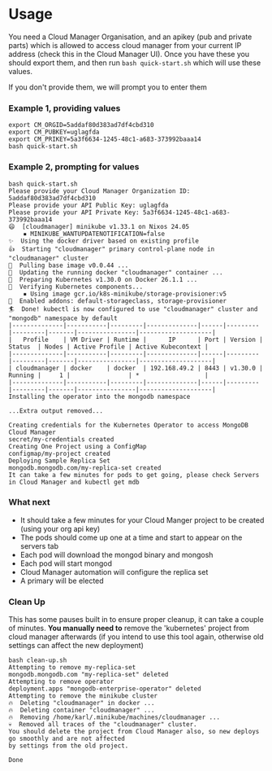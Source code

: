 # Usage

You need a Cloud Manager Organisation, and an apikey (pub and private parts) which is allowed to access cloud manager from your current IP address (check this in the Cloud Manager UI). Once you have these you should export them, and then run `bash quick-start.sh` which will use these values.

If you don't provide them, we will prompt you to enter them

### Example 1, providing values
```
export CM_ORGID=5addaf80d383ad7df4cbd310
export CM_PUBKEY=uglagfda
export CM_PRIKEY=5a3f6634-1245-48c1-a683-373992baaa14
bash quick-start.sh
```

### Example 2, prompting for values
```
bash quick-start.sh 
Please provide your Cloud Manager Organization ID: 5addaf80d383ad7df4cbd310
Please provide your API Public Key: uglagfda
Please provide your API Private Key: 5a3f6634-1245-48c1-a683-373992baaa14
😄  [cloudmanager] minikube v1.33.1 on Nixos 24.05
    ▪ MINIKUBE_WANTUPDATENOTIFICATION=false
✨  Using the docker driver based on existing profile
👍  Starting "cloudmanager" primary control-plane node in "cloudmanager" cluster
🚜  Pulling base image v0.0.44 ...
🏃  Updating the running docker "cloudmanager" container ...
🐳  Preparing Kubernetes v1.30.0 on Docker 26.1.1 ...
🔎  Verifying Kubernetes components...
    ▪ Using image gcr.io/k8s-minikube/storage-provisioner:v5
🌟  Enabled addons: default-storageclass, storage-provisioner
🏄  Done! kubectl is now configured to use "cloudmanager" cluster and "mongodb" namespace by default
|--------------|-----------|---------|--------------|------|---------|---------|-------|----------------|--------------------|
|   Profile    | VM Driver | Runtime |      IP      | Port | Version | Status  | Nodes | Active Profile | Active Kubecontext |
|--------------|-----------|---------|--------------|------|---------|---------|-------|----------------|--------------------|
| cloudmanager | docker    | docker  | 192.168.49.2 | 8443 | v1.30.0 | Running |     1 |                | *                  |
|--------------|-----------|---------|--------------|------|---------|---------|-------|----------------|--------------------|
Installing the operator into the mongodb namespace

...Extra output removed...

Creating credentials for the Kubernetes Operator to access MongoDB Cloud Manager
secret/my-credentials created
Creating One Project using a ConfigMap
configmap/my-project created
Deploying Sample Replica Set
mongodb.mongodb.com/my-replica-set created
It can take a few minutes for pods to get going, please check Servers in Cloud Manager and kubectl get mdb
```

### What next
- It should take a few minutes for your Cloud Manger project to be created (using your org api key)
- The pods should come up one at a time and start to appear on the servers tab
- Each pod will download the mongod binary and mongosh
- Each pod will start mongod
- Cloud Manager automation will configure the replica set
- A primary will be elected

### Clean Up

This has some pauses built in to ensure proper cleanup, it can take a couple of minutes. **You manually need to** remove the 'kubernetes' project from cloud manager afterwards (if you intend to use this tool again, otherwise old settings can affect the new deployment)
```
bash clean-up.sh
Attempting to remove my-replica-set
mongodb.mongodb.com "my-replica-set" deleted
Attempting to remove operator
deployment.apps "mongodb-enterprise-operator" deleted
Attempting to remove the minikube cluster
🔥  Deleting "cloudmanager" in docker ...
🔥  Deleting container "cloudmanager" ...
🔥  Removing /home/karl/.minikube/machines/cloudmanager ...
💀  Removed all traces of the "cloudmanager" cluster.
You should delete the project from Cloud Manager also, so new deploys go smoothly and are not affected
by settings from the old project.

Done
```